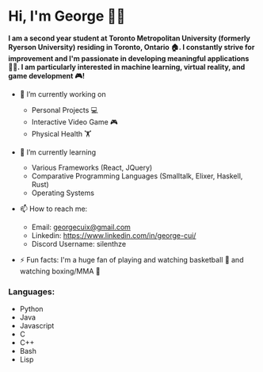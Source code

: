 # Hi, I'm George 🙂👋
**I am a second year student at Toronto Metropolitan University (formerly Ryerson University) residing in Toronto, Ontario 🏠. I constantly strive for improvement and I'm passionate in developing meaningful applications 🧑‍🏭. I am particularly interested in machine learning, virtual reality, and game development 🎮!**

- 🔭 I’m currently working on
  - Personal Projects 💻
  - Interactive Video Game 🎮
  - Physical Health 🏋️

- 🌱 I’m currently learning
  - Various Frameworks (React, JQuery)
  - Comparative Programming Languages (Smalltalk, Elixer, Haskell, Rust)
  - Operating Systems
    
- 📫 How to reach me:
  - Email: georgecuix@gmail.com
  - Linkedin: https://www.linkedin.com/in/george-cui/
  - Discord Username: silenthze
 
- ⚡ Fun facts: I'm a huge fan of playing and watching basketball 🏀 and watching boxing/MMA 🥊

### Languages:
- Python
- Java
- Javascript
- C
- C++
- Bash
- Lisp


<!--
**georgecuiX/georgecuiX** is a ✨ _special_ ✨ repository because its `README.md` (this file) appears on your GitHub profile.

Here are some ideas to get you started:

- 🔭 I’m currently working on ...
- 🌱 I’m currently learning ...
- 👯 I’m looking to collaborate on ...
- 🤔 I’m looking for help with ...
- 💬 Ask me about ...
- 📫 How to reach me: ...
- 😄 Pronouns: ...
- ⚡ Fun fact: ...
-->
